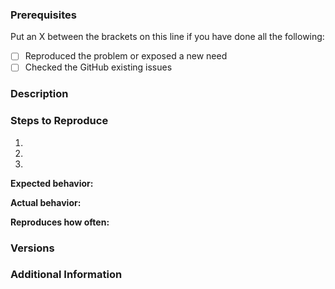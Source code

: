 <!--

Have you read mindee-api-ruby's Code of Conduct?
By filing an Issue, you are expected to comply with it, including treating everyone with respect: [Code of Conduct](CODE_OF_CONDUCT.md)

Do you want to ask a question? Are you looking for enterprise support? Get in touch via [email](contact@mindee.com)

-->

### Prerequisites

Put an X between the brackets on this line if you have done all the following:

* [ ] Reproduced the problem or exposed a new need
* [ ] Checked the GitHub existing issues

### Description

<!-- Description of the issue -->

### Steps to Reproduce

1. <!-- First Step -->
2. <!-- Second Step -->
3. <!-- and so on… -->

**Expected behavior:**

<!-- What you expect to happen -->

**Actual behavior:**

<!-- What actually happens -->

**Reproduces how often:**

<!-- What percentage of the time does it reproduce? -->

### Versions

<!-- You can get this information with `bundle info mindee`.
Also, please include the 0S and which Ruby version you're running. -->

### Additional Information

<!-- Any additional information, configuration or data that might be necessary to reproduce the issue. -->
